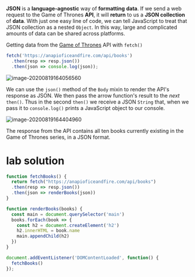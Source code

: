 **JSON** is a **language-agnostic** way of **formatting** **data**. If we send a web request to the Game of Thrones **API**, it will **return** to us a **JSON collection** of **data**. With just one easy line of code, we can tell JavaScript to treat that JSON collection as a nested `Object`. In this way, large and complicated amounts of data can be shared across platforms.

Getting data from the [Game of Thrones](https://anapioficeandfire.com/) API with `fetch()`

```jsx
fetch('https://anapioficeandfire.com/api/books')
  .then(resp => resp.json())
  .then(json => console.log(json));
```

<img src="C:\Users\camer\AppData\Roaming\Typora\typora-user-images\image-20200819164056560.png" alt="image-20200819164056560"  />

We can use the `json()` method of the `Body` mixin to render the API's response as JSON. We then pass the arrow function's result to the *next* `then()`. Thus in the second `then()` we receive a JSON `String` that, when we pass it to `console.log()` prints a JavaScript object to our console.

![image-20200819164404960](C:\Users\camer\AppData\Roaming\Typora\typora-user-images\image-20200819164404960.png)

The response from the API contains all ten books currently existing in the Game of Thrones series, in a JSON format.

# lab solution

```js
function fetchBooks() {
  return fetch("https://anapioficeandfire.com/api/books")
  .then(resp => resp.json())
  .then(json => renderBooks(json))
}

function renderBooks(books) {
  const main = document.querySelector('main')
  books.forEach(book => {
    const h2 = document.createElement('h2')
    h2.innerHTML = book.name
    main.appendChild(h2)
  })
}

document.addEventListener('DOMContentLoaded', function() {
  fetchBooks()
});
```

